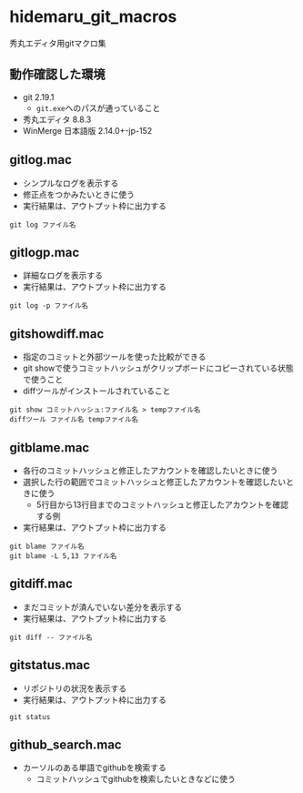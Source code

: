 # hidemaru_git_macros
秀丸エディタ用gitマクロ集

## 動作確認した環境
* git 2.19.1
  * `git.exe`へのパスが通っていること
* 秀丸エディタ 8.8.3
* WinMerge 日本語版 2.14.0+-jp-152

## gitlog.mac
* シンプルなログを表示する
* 修正点をつかみたいときに使う
* 実行結果は、アウトプット枠に出力する
```
git log ファイル名
```

## gitlogp.mac
* 詳細なログを表示する
* 実行結果は、アウトプット枠に出力する
```
git log -p ファイル名
```

## gitshowdiff.mac
* 指定のコミットと外部ツールを使った比較ができる
* git showで使うコミットハッシュがクリップボードにコピーされている状態で使うこと
* diffツールがインストールされていること
```
git show コミットハッシュ:ファイル名 > tempファイル名
diffツール ファイル名 tempファイル名
```

## gitblame.mac
* 各行のコミットハッシュと修正したアカウントを確認したいときに使う
* 選択した行の範囲でコミットハッシュと修正したアカウントを確認したいときに使う
  * 5行目から13行目までのコミットハッシュと修正したアカウントを確認する例
* 実行結果は、アウトプット枠に出力する
```
git blame ファイル名
git blame -L 5,13 ファイル名
```

## gitdiff.mac
* まだコミットが済んでいない差分を表示する
* 実行結果は、アウトプット枠に出力する
```
git diff -- ファイル名
```

## gitstatus.mac
* リポジトリの状況を表示する
* 実行結果は、アウトプット枠に出力する
```
git status
```

## github_search.mac
* カーソルのある単語でgithubを検索する
  * コミットハッシュでgithubを検索したいときなどに使う
